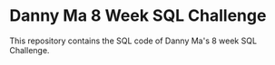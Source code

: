 # Danny Ma 8 Week SQL Challenge
This repository contains the SQL code of Danny Ma's 8 week SQL Challenge.
